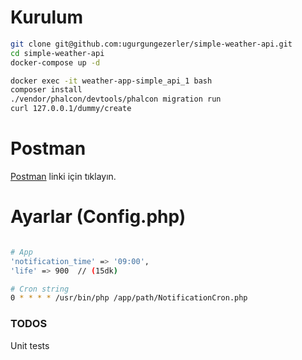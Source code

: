 # Kurulum
```sh
git clone git@github.com:ugurgungezerler/simple-weather-api.git
cd simple-weather-api
docker-compose up -d

docker exec -it weather-app-simple_api_1 bash
composer install
./vendor/phalcon/devtools/phalcon migration run
curl 127.0.0.1/dummy/create
```

# Postman
[Postman](https://documenter.getpostman.com/view/459680/SVtR1A1M?version=latest ) linki için tıklayın.

# Ayarlar (Config.php)
```sh

# App
'notification_time' => '09:00',
'life' => 900  // (15dk)

# Cron string  
0 * * * * /usr/bin/php /app/path/NotificationCron.php
```

### TODOS
Unit tests

